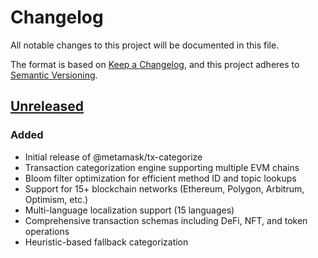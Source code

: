 # Changelog

All notable changes to this project will be documented in this file.

The format is based on [Keep a Changelog](https://keepachangelog.com/en/1.0.0/),
and this project adheres to [Semantic Versioning](https://semver.org/spec/v2.0.0.html).

## [Unreleased]

### Added

- Initial release of @metamask/tx-categorize
- Transaction categorization engine supporting multiple EVM chains
- Bloom filter optimization for efficient method ID and topic lookups
- Support for 15+ blockchain networks (Ethereum, Polygon, Arbitrum, Optimism, etc.)
- Multi-language localization support (15 languages)
- Comprehensive transaction schemas including DeFi, NFT, and token operations
- Heuristic-based fallback categorization

[Unreleased]: https://github.com/MetaMask/tx-categorize/compare/v0.0.0...HEAD
